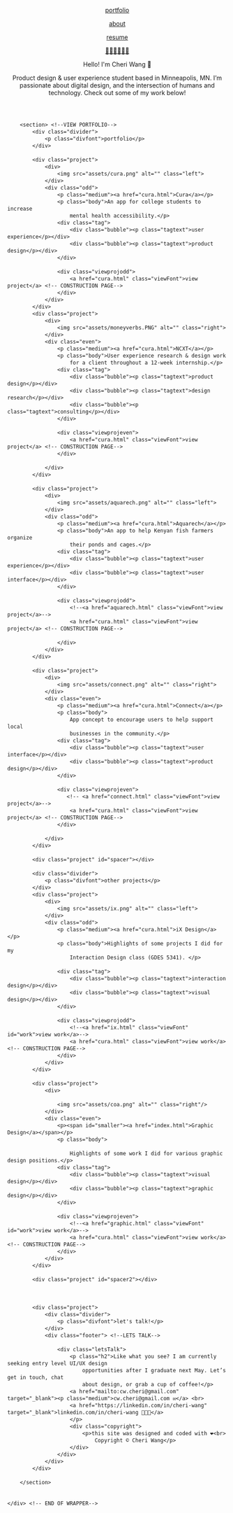 <!DOCTYPE html>
<html lang="en">
<head>
    <meta charset="UTF-8">
    <title>Cheri Wang</title>
    <link rel="stylesheet" href="https://use.typekit.net/ruy7uti.css">
    <link href="https://fonts.googleapis.com/css2?family=DM+Sans:ital,wght@0,400;0,500;0,700;1,400;1,500;1,700&display=swap" rel="stylesheet">
    <link rel="shortcut icon" href="assets/fav.ico">
     <link rel="stylesheet" href="style.css">
 </head>
 <body>
    <div class="wrapper">
        <header>
            <nav>
            <div class="menu">
                <a href="index.html"><p class="menuclick">portfolio</p></a>
                <a href="about.html" class="about"><p class="menut">about</p></a>
                <a href="assets/CheriWangResume.pdf" target="_blank" class="resume"><p class="menut">resume</p></a>
            </div>
            <div class="leftside">
                <a href="index.html"><p class="menut">👩🏻‍💻🤘🌲😃</p></a>
            </div>
            </nav>
            <aside>
            <div class="intro"> <!-- HELLO IM CHERI-->
                <p id="bigtext"><span id="green">Hello!</span> I'm Cheri Wang 👋</p>
                <p class="h2">Product design & user experience student based in
                    Minneapolis, MN. I’m passionate about digital design, and the
                    intersection of humans and technology. Check out some of my work below!</p>
            </div>
            </aside>
        </header>

        <section> <!--VIEW PORTFOLIO-->
            <div class="divider">
                <p class="divfont">portfolio</p>
            </div>

            <div class="project">
                <div>
                    <img src="assets/cura.png" alt="" class="left">
                </div>
                <div class="odd">
                    <p class="medium"><a href="cura.html">Cura</a></p>
                    <p class="body">An app for college students to increase
                        mental health accessibility.</p>
                    <div class="tag">
                        <div class="bubble"><p class="tagtext">user experience</p></div>
                        <div class="bubble"><p class="tagtext">product design</p></div>
                    </div>

                    <div class="viewprojodd">
                        <a href="cura.html" class="viewFont">view project</a> <!-- CONSTRUCTION PAGE-->
                    </div>
                </div>
            </div>
            <div class="project">
                <div>
                    <img src="assets/moneyverbs.PNG" alt="" class="right">
                </div>
                <div class="even">
                    <p class="medium"><a href="cura.html">NCXT</a></p>
                    <p class="body">User experience research & design work
                        for a client throughout a 12-week internship.</p>
                    <div class="tag">
                        <div class="bubble"><p class="tagtext">product design</p></div>
                        <div class="bubble"><p class="tagtext">design research</p></div>
                        <div class="bubble"><p class="tagtext">consulting</p></div>
                    </div>

                    <div class="viewprojeven">
                        <a href="cura.html" class="viewFont">view project</a> <!-- CONSTRUCTION PAGE-->
                    </div>

                </div>
            </div>

            <div class="project">
                <div>
                    <img src="assets/aquarech.png" alt="" class="left">
                </div>
                <div class="odd">
                    <p class="medium"><a href="cura.html">Aquarech</a></p>
                    <p class="body">An app to help Kenyan fish farmers organize
                        their ponds and cages.</p>
                    <div class="tag">
                        <div class="bubble"><p class="tagtext">user experience</p></div>
                        <div class="bubble"><p class="tagtext">user interface</p></div>
                    </div>

                    <div class="viewprojodd">
                        <!--<a href="aquarech.html" class="viewFont">view project</a>-->
                        <a href="cura.html" class="viewFont">view project</a> <!-- CONSTRUCTION PAGE-->

                    </div>
                </div>
            </div>

            <div class="project">
                <div>
                    <img src="assets/connect.png" alt="" class="right">
                </div>
                <div class="even">
                    <p class="medium"><a href="cura.html">Connect</a></p>
                    <p class="body">
                        App concept to encourage users to help support local
                        businesses in the community.</p>
                    <div class="tag">
                        <div class="bubble"><p class="tagtext">user interface</p></div>
                        <div class="bubble"><p class="tagtext">product design</p></div>
                    </div>

                    <div class="viewprojeven">
                       <!-- <a href="connect.html" class="viewFont">view project</a>-->
                        <a href="cura.html" class="viewFont">view project</a> <!-- CONSTRUCTION PAGE-->
                    </div>

                </div>
            </div>

            <div class="project" id="spacer"></div>

            <div class="divider">
                <p class="divfont">other projects</p>
            </div>
            <div class="project">
                <div>
                    <img src="assets/ix.png" alt="" class="left">
                </div>
                <div class="odd">
                    <p class="medium"><a href="cura.html">iX Design</a></p>
                    <p class="body">Highlights of some projects I did for my
                        Interaction Design class (GDES 5341). </p>

                    <div class="tag">
                        <div class="bubble"><p class="tagtext">interaction design</p></div>
                        <div class="bubble"><p class="tagtext">visual design</p></div>
                    </div>

                    <div class="viewprojodd">
                        <!--<a href="ix.html" class="viewFont" id="work">view work</a>-->
                        <a href="cura.html" class="viewFont">view work</a> <!-- CONSTRUCTION PAGE-->
                    </div>
                </div>
            </div>

            <div class="project">
                <div>

                    <img src="assets/coa.png" alt="" class="right"/>
                </div>
                <div class="even">
                    <p><span id="smaller"><a href="index.html">Graphic Design</a></span></p>
                    <p class="body">

                        Highlights of some work I did for various graphic design positions.</p>
                    <div class="tag">
                        <div class="bubble"><p class="tagtext">visual design</p></div>
                        <div class="bubble"><p class="tagtext">graphic design</p></div>
                    </div>

                    <div class="viewprojeven">
                        <!--<a href="graphic.html" class="viewFont" id="work">view work</a>-->
                        <a href="cura.html" class="viewFont">view work</a> <!-- CONSTRUCTION PAGE-->
                    </div>
                </div>
            </div>

            <div class="project" id="spacer2"></div>



            <div class="project">
                <div class="divider">
                    <p class="divfont">let's talk!</p>
                </div>
                <div class="footer"> <!--LETS TALK-->

                    <div class="letsTalk">
                        <p class="h2">Like what you see? I am currently seeking entry level UI/UX design
                            opportunities after I graduate next May. Let’s get in touch, chat
                            about design, or grab a cup of coffee!</p>
                        <a href="mailto:cw.cheri@gmail.com" target="_blank"><p class="medium">cw.cheri@gmail.com ✉</a>️ <br>
                        <a href="https://linkedin.com/in/cheri-wang" target="_blank">linkedin.com/in/cheri-wang 👩🏻‍💻</a>
                        </p>
                        <div class="copyright">
                            <p>this site was designed and coded with ❤️<br>
                                Copyright © Cheri Wang</p>
                        </div>
                    </div>
                </div>
            </div>

        </section>


    </div> <!-- END OF WRAPPER-->
 </body>
 </html>
